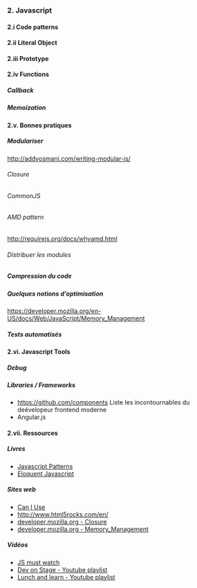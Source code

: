 ### 2. Javascript
#### 2.i Code patterns
#### 2.ii Literal Object
#### 2.iii Prototype
#### 2.iv Functions
##### Callback
##### Memoization

#### 2.v. Bonnes pratiques
##### Modulariser
http://addyosmani.com/writing-modular-js/

###### Closure
###### CommonJS
###### AMD pattern
http://requirejs.org/docs/whyamd.html

###### Distribuer les modules 

##### Compression du code
##### Quelques notions d’optimisation
https://developer.mozilla.org/en-US/docs/Web/JavaScript/Memory_Management

##### Tests automatisés

#### 2.vi. Javascript Tools
##### Debug
##### Libraries / Frameworks
- https://github.com/components Liste les incontournables du deévelopeur frontend moderne
- Angular.js



#### 2.vii. Ressources

##### Livres
* [Javascript Patterns](http://shop.oreilly.com/product/9780596806767.do)
* [Eloquent Javascript](http://search.oreilly.com/?q=eloquent+javascript)

##### Sites web
* [Can I Use](http://caniuse.com/)
* http://www.html5rocks.com/en/
* [developer.mozilla.org - Closure](https://developer.mozilla.org/en-US/docs/Web/JavaScript/Closures)
* [developer.mozilla.org - Memory_Management](https://developer.mozilla.org/en-US/docs/Web/JavaScript/Memory_Management)

##### Vidéos
* [JS must watch](https://github.com/bolshchikov/js-must-watch)
* [Dev on Stage - Youtube playlist](https://www.youtube.com/playlist?list=PL8l7YtFPKywaQ_VhZSeElM8D1JWpJKtKV)
* [Lunch and learn - Youtube playlist](https://www.youtube.com/playlist?list=PL8l7YtFPKywYaDTg7yFDytHBX-BpH8cDM)
